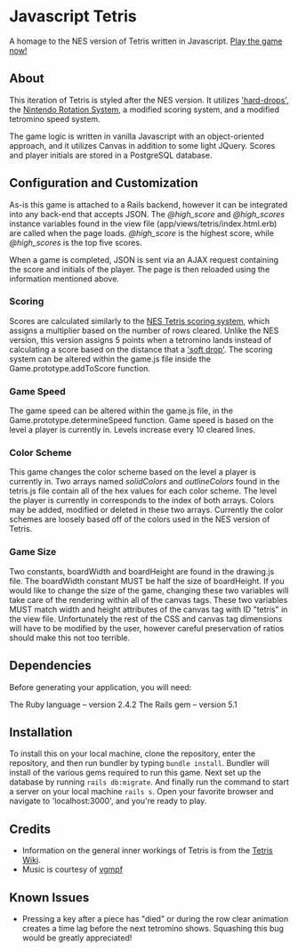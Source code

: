 # Javascript Tetris

A homage to the NES version of Tetris written in Javascript. [Play the game now!](https://javascript-tetris.herokuapp.com)

## About
This iteration of Tetris is styled after the NES version. It utilizes ['hard-drops'](http://tetris.wikia.com/wiki/Hard_Drop), the [Nintendo Rotation System](http://tetris.wikia.com/wiki/Nintendo_Rotation_System), a modified scoring system, and a modified tetromino speed system.

The game logic is written in vanilla Javascript with an object-oriented approach, and it utilizes Canvas in addition to some light JQuery. Scores and player initials are stored in a PostgreSQL database.

## Configuration and Customization
As-is this game is attached to a Rails backend, however it can be integrated into any back-end that accepts JSON. The *@high_score* and *@high_scores* instance variables found in the view file (app/views/tetris/index.html.erb) are called when the page loads. *@high_score* is the highest score, while *@high_scores* is the top five scores. 

When a game is completed, JSON is sent via an AJAX request containing the score and initials of the player. The page is then reloaded using the information mentioned above.

### Scoring
Scores are calculated similarly to the [NES Tetris scoring system](http://tetris.wikia.com/wiki/Scoring), which assigns a multiplier based on the number of rows cleared. Unlike the NES version, this version assigns 5 points when a tetromino lands instead of calculating a score based on the distance that a ['soft drop'](http://tetris.wikia.com/wiki/Drop). The scoring system can be altered within the game.js file inside the Game.prototype.addToScore function.

### Game Speed
The game speed can be altered within the game.js file, in the Game.prototype.determineSpeed function. Game speed is based on the level a player is currently in. Levels increase every 10 cleared lines.

### Color Scheme
This game changes the color scheme based on the level a player is currently in. Two arrays named *solidColors* and *outlineColors* found in the tetris.js file contain all of the hex values for each color scheme. The level the player is currently in corresponds to the index of both arrays. Colors may be added, modified or deleted in these two arrays. Currently the color schemes are loosely based off of the colors used in the NES version of Tetris.

### Game Size
Two constants, boardWidth and boardHeight are found in the drawing.js file. The boardWidth constant MUST be half the size of boardHeight. If you would like to change the size of the game, changing these two variables will take care of the rendering within all of the canvas tags. These two variables MUST match width and height attributes of the canvas tag with ID "tetris" in the view file. Unfortunately the rest of the CSS and canvas tag dimensions will have to be modified by the user, however careful preservation of ratios should make this not too terrible.

## Dependencies
Before generating your application, you will need:

The Ruby language – version 2.4.2
The Rails gem – version 5.1

## Installation
To install this on your local machine, clone the repository, enter the repository, and then run bundler by typing
`bundle install`. Bundler will install of the various gems required to run this game. Next set up the database by running
`rails db:migrate`. And finally run the command to start a server on your local machine
`rails s`. Open your favorite browser and navigate to 'localhost:3000', and you're ready to play.

## Credits
* Information on the general inner workings of Tetris is from the [Tetris Wiki](http://tetris.wikia.com/wiki/Tetris_Wiki).
* Music is courtesy of [vgmpf](http://www.vgmpf.com/Wiki/index.php/Tetris_(NES))

## Known Issues
* Pressing a key after a piece has "died" or during the row clear animation creates a time lag before the next tetromino shows. Squashing this bug would be greatly appreciated!